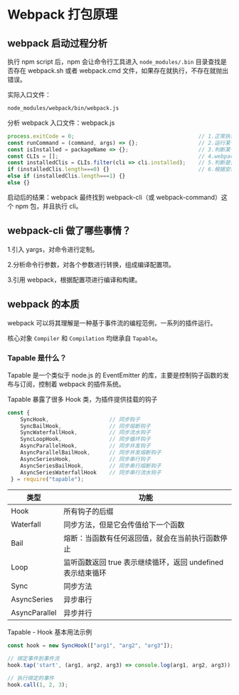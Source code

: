 # Webpack 打包原理

## webpack 启动过程分析

执行 npm script 后，npm 会让命令行工具进入 `node_modules/.bin` 目录查找是否存在 webpack.sh 或者 webpack.cmd 文件，如果存在就执行，不存在就抛出错误。

实际入口文件：
```sh
node_modules/webpack/bin/webpack.js
```

分析 webpack 入口文件：webpack.js
```js
process.exitCode = 0;                                       // 1.正常执行返回
const runCommand = (command, args) => {};                   // 2.运行某个命令
const isInstalled = packageName => {};                      // 3.判断某个包是否安装
const CLIs = [];                                            // 4.webpack 可用的 CLI：webpack-cli 和 webpack-command
const installedClis = CLIs.filter(cli => cli.installed);    // 5.判断是否两个 cli 已安装
if (installedClis.length===0) {}                            // 6.根据安装数量进行处理
else if (installedClis.length===1) {}
else {}
```

启动后的结果：webpack 最终找到 webpack-cli（或 webpack-command）这个 npm 包，并且执行 cli。

## webpack-cli 做了哪些事情？

1.引入 yargs，对命令进行定制。

2.分析命令行参数，对各个参数进行转换，组成编译配置项。

3.引用 webpack，根据配置项进行编译和构建。

## webpack 的本质

webpack 可以将其理解是一种基于事件流的编程范例，一系列的插件运行。

核心对象 `Compiler` 和 `Compilation` 均继承自 `Tapable`。

### Tapable 是什么？

Tapable 是一个类似于 node.js 的 EventEmitter 的库，主要是控制钩子函数的发布与订阅，控制着 webpack 的插件系统。

Tapable 暴露了很多 Hook 类，为插件提供挂载的钩子
```js
const {
	SyncHook,                   // 同步钩子
	SyncBailHook,               // 同步熔断钩子
	SyncWaterfallHook,          // 同步流水钩子
	SyncLoopHook,               // 同步循环钩子
	AsyncParallelHook,          // 同步并发钩子
	AsyncParallelBailHook,      // 同步并发熔断钩子
	AsyncSeriesHook,            // 同步串行钩子
	AsyncSeriesBailHook,        // 同步串行熔断钩子
	AsyncSeriesWaterfallHook    // 同步串行流水钩子
 } = require("tapable");
```

| 类型 | 功能 |
| - | - |
| Hook | 所有钩子的后缀 |
| Waterfall | 同步方法，但是它会传值给下一个函数 |
| Bail | 熔断：当函数有任何返回值，就会在当前执行函数停止 |
| Loop | 监听函数返回 true 表示继续循环，返回 undefined 表示结束循环 |
| Sync | 同步方法 |
| AsyncSeries | 异步串行 |
| AsyncParallel | 异步并行 |

Tapable - Hook 基本用法示例
```js
const hook = new SyncHook(["arg1", "arg2", "arg3"]);

// 绑定事件到事件流
hook.tap('start', (arg1, arg2, arg3) => console.log(arg1, arg2, arg3));

// 执行绑定的事件
hook.call(1, 2, 3);
```
